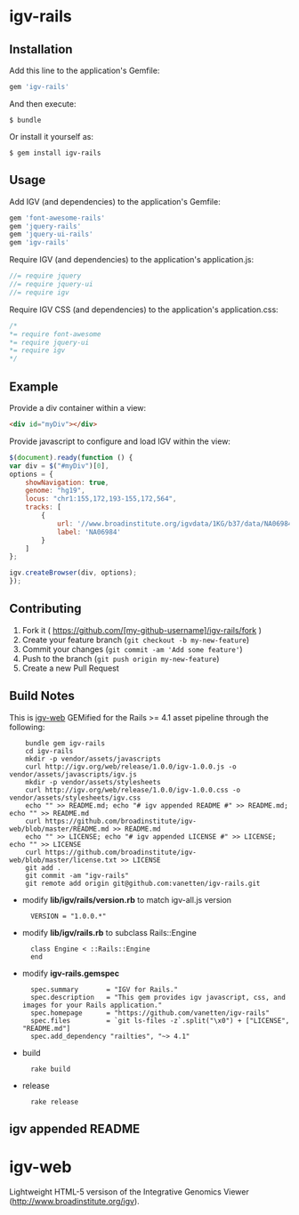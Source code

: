 # igv-rails

## Installation

Add this line to the application's Gemfile:

```ruby
gem 'igv-rails'
```

And then execute:

    $ bundle

Or install it yourself as:

    $ gem install igv-rails

## Usage

Add IGV (and dependencies) to the application's Gemfile:

```ruby
gem 'font-awesome-rails'
gem 'jquery-rails'
gem 'jquery-ui-rails'
gem 'igv-rails'
```

Require IGV (and dependencies) to the application's application.js:

```javascript
//= require jquery
//= require jquery-ui
//= require igv
```

Require IGV CSS (and dependencies) to the application's application.css:

```css
/*
*= require font-awesome
*= require jquery-ui
*= require igv
*/
```

## Example

Provide a div container within a view:

```html
<div id="myDiv"></div>
```

Provide javascript to configure and load IGV within the view:

```javascript
$(document).ready(function () {
var div = $("#myDiv")[0],
options = {
    showNavigation: true,
    genome: "hg19",
    locus: "chr1:155,172,193-155,172,564",
    tracks: [
        {
            url: '//www.broadinstitute.org/igvdata/1KG/b37/data/NA06984/alignment/NA06984.mapped.ILLUMINA.bwa.CEU.low_coverage.20120522.bam',
            label: 'NA06984'
        }
    ]
};

igv.createBrowser(div, options);
});
```

## Contributing

1. Fork it ( https://github.com/[my-github-username]/igv-rails/fork )
2. Create your feature branch (`git checkout -b my-new-feature`)
3. Commit your changes (`git commit -am 'Add some feature'`)
4. Push to the branch (`git push origin my-new-feature`)
5. Create a new Pull Request

## Build Notes

This is [igv-web](https://www.broadinstitute.org/software/igv/home) GEMified for the Rails >= 4.1 asset pipeline through the following:

		bundle gem igv-rails
		cd igv-rails
		mkdir -p vendor/assets/javascripts
		curl http://igv.org/web/release/1.0.0/igv-1.0.0.js -o vendor/assets/javascripts/igv.js
		mkdir -p vendor/assets/stylesheets
		curl http://igv.org/web/release/1.0.0/igv-1.0.0.css -o vendor/assets/stylesheets/igv.css
		echo "" >> README.md; echo "# igv appended README #" >> README.md; echo "" >> README.md
		curl https://github.com/broadinstitute/igv-web/blob/master/README.md >> README.md
		echo "" >> LICENSE; echo "# igv appended LICENSE #" >> LICENSE; echo "" >> LICENSE
		curl https://github.com/broadinstitute/igv-web/blob/master/license.txt >> LICENSE
		git add .
		git commit -am "igv-rails"
		git remote add origin git@github.com:vanetten/igv-rails.git

* modify **lib/igv/rails/version.rb** to match igv-all.js version

		VERSION = "1.0.0.*"

* modify **lib/igv/rails.rb** to subclass Rails::Engine

		class Engine < ::Rails::Engine
		end

* modify **igv-rails.gemspec**

		spec.summary       = "IGV for Rails."
		spec.description   = "This gem provides igv javascript, css, and images for your Rails application."
		spec.homepage      = "https://github.com/vanetten/igv-rails"
		spec.files         = `git ls-files -z`.split("\x0") + ["LICENSE", "README.md"]
		spec.add_dependency "railties", "~> 4.1"

* build

		rake build

* release

		rake release

## igv appended README

igv-web
=======

Lightweight HTML-5 versison of the Integrative Genomics Viewer (http://www.broadinstitute.org/igv).